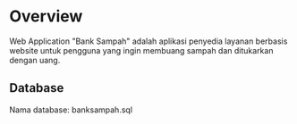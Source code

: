 # Overview
Web Application "Bank Sampah" adalah aplikasi penyedia layanan berbasis website untuk pengguna yang ingin membuang sampah dan ditukarkan dengan uang.

## Database
Nama database: banksampah.sql 
